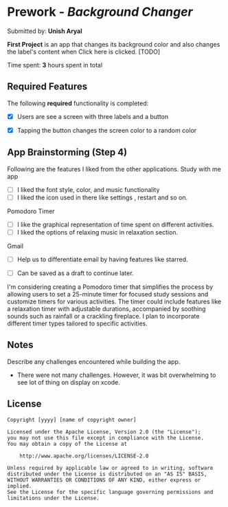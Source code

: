 # Prework - *Background Changer*

Submitted by: **Unish Aryal**

**First Project** is an app that changes its background color and also changes the label's content when Click here is clicked. [TODO] 

Time spent: **3** hours spent in total

## Required Features

The following **required** functionality is completed:

- [x] Users are see a screen with three labels and a button
- [x] Tapping the button changes the screen color to a random color
 

## App Brainstorming (Step 4)
Following are the features I liked from the other applications.
Study with me app
- [ ] I liked the font style, color, and music functionality
- [ ] I liked the icon used in there like settings , restart and so on.

Pomodoro Timer
- [ ] I like the graphical representation of time spent on different activities.
- [ ] I liked the options of relaxing music in relaxation section.

Gmail
- [ ] Help us to differentiate email by having features like starred.
- [ ] Can be saved as a draft to continue later.


I'm considering creating a Pomodoro timer that simplifies the process by allowing users to set a 25-minute timer for focused study sessions and customize timers for various activities. The timer could include features like a relaxation timer with adjustable durations, accompanied by soothing sounds such as rainfall or a crackling fireplace. I plan to incorporate different timer types tailored to specific activities.

## Notes

Describe any challenges encountered while building the app.
- There were not many challenges. However, it was bit overwhelming to see lot of thing on display on xcode.

## License

    Copyright [yyyy] [name of copyright owner]

    Licensed under the Apache License, Version 2.0 (the "License");
    you may not use this file except in compliance with the License.
    You may obtain a copy of the License at

        http://www.apache.org/licenses/LICENSE-2.0

    Unless required by applicable law or agreed to in writing, software
    distributed under the License is distributed on an "AS IS" BASIS,
    WITHOUT WARRANTIES OR CONDITIONS OF ANY KIND, either express or implied.
    See the License for the specific language governing permissions and
    limitations under the License.

